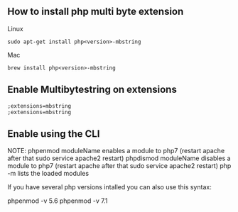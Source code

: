 ## How to install php multi byte extension

Linux
```shell
sudo apt-get install php<version>-mbstring
```

Mac

```shell
brew install php<version>-mbstring
```

## Enable Multibytestring on extensions

```shell
;extensions=mbstring
;extensions=mbstring
```


## Enable using the CLI

NOTE:
phpenmod moduleName enables a module to php7 (restart apache after that sudo service apache2 restart)
phpdismod moduleName disables a module to php7 (restart apache after that sudo service apache2 restart)
php -m lists the loaded modules

If you have several php versions intalled you can also use this syntax:

phpenmod -v 5.6 <modulename>
phpenmod -v 7.1 <modulename>
